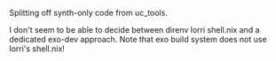 Splitting off synth-only code from uc_tools.

I don't seem to be able to decide between direnv lorri shell.nix and a
dedicated exo-dev approach.  Note that exo build system does not use
lorri's shell.nix!
